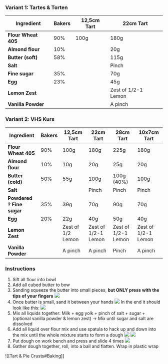 ### Variant 1: Tartes & Torten

| Ingredient          | Bakers | 12,5cm Tart | 22cm Tart           |
| ------------------- | ------ | ----------- | ------------------- |
| **Flour Wheat 405** | 90%    | 100g        | 180g                |
| **Almond flour**    | 10%    |             | 20g                 |
| **Butter (soft)**   | 58%    |             | 115g                |
| **Salt**            |        |             | Pinch               |
| **Fine sugar**      | 35%    |             | 70g                 |
| **Egg**             | 23%    |             | 45g                 |
| **Lemon Zest**      |        |             | Zest of 1/2-1 Lemon |
| **Vanilla Powder**  |        |             | A pinch             |

### Variant 2: VHS Kurs

| Ingredient                | Bakers | 12,5cm Tart       | 22cm Tart           | 28cm Tart           | 10x7cm Tart         |
| ------------------------- | ------ | ----------------- | ------------------- | ------------------- | ------------------- |
| **Flour Wheat 405**       | 90%    | 100g              | 180g                | 225g                | 180g                |
| **Almond flour**          | 10%    | 10g               | 20g                 | 25g                 | 20g                 |
| **Butter (cold)**         | 50%    | 55g               | 100g                | 100g (40%)          | 100g                |
| **Salt**                  |        |                   | Pinch               | Pinch               | Pinch               |
| **Powdered ? Fine sugar** | 35%    | 39g               | 70g                 | 90g                 | 70g                 |
| **Egg**                   | 20%    | 22g               | 40g                 | 50g                 | 40g                 |
| **Lemon Zest**            |        | Zest of 1/2 Lemon | Zest of 1/2-1 Lemon | Zest of 1/2-1 Lemon | Zest of 1/2-1 Lemon |
| **Vanilla Powder**        |        | A pinch           | A pinch             | Pinch               | A pinch             |
### Instructions
1. Sift all flour into bowl
2. Add all cubed butter to bow
3. Sanding squeeze the butter into small pieces, **but ONLY press with the tips of your fingers** ![](../../../../attachments/CleanShot%202024-12-07%20at%2010.42.46@2x%201.png)
4. Once butter is small, sand it between your hands
      ![](../../../../attachments/CleanShot%202024-12-07%20at%2010.43.55@2x%201.png)
      In the end it should look like this: ![](../../../../attachments/CleanShot%202024-12-07%20at%2010.44.40@2x.png)
5. Mix all liquids together: Milk + egg yolk + pinch of salt + sugar + (optional vanilla powder & lemon zest)
	   → Mix until sugar and salt are dissolved
6. Add all liquid over flour mix and use spatula to hack up and down into the mix until the whole mixture starts to form a dough ![](../../../../attachments/CleanShot%202024-12-07%20at%2010.55.44@2x.png) ![](../../../../attachments/CleanShot%202024-12-07%20at%2010.56.02@2x.png)
7. Put dough on work bench and press and slide 4 times ![](../../../../attachments/CleanShot%202024-12-07%20at%2010.57.15@2x.png)
8. Gather dough together, roll, into a ball and flatten. Wrap in plastic wrap

![[Tart & Pie Crusts#Baking]]